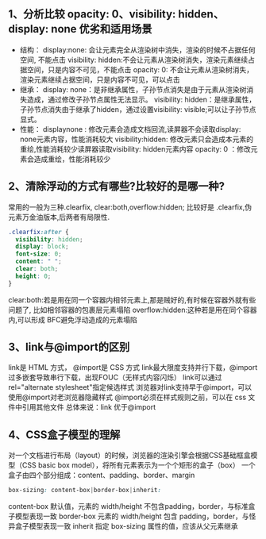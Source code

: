 ## 1、分析比较 opacity: 0、visibility: hidden、display: none 优劣和适用场景
* 结构：
display:none: 会让元素完全从渲染树中消失，渲染的时候不占据任何空间, 不能点击
visibility: hidden:不会让元素从渲染树消失，渲染元素继续占据空间，只是内容不可见，不能点击 
opacity: 0: 不会让元素从渲染树消失，渲染元素继续占据空间，只是内容不可见，可以点击
* 继承：
display: none：是非继承属性，子孙节点消失是由于元素从渲染树消失造成，通过修改子孙节点属性无法显示。
visibility: hidden：是继承属性，子孙节点消失由于继承了hidden，通过设置visibility: visible;可以让子孙节点显式。
* 性能：
displaynone : 修改元素会造成文档回流,读屏器不会读取display: none元素内容，性能消耗较大 
visibility:hidden: 修改元素只会造成本元素的重绘,性能消耗较少读屏器读取visibility: hidden元素内容 
opacity: 0 ：修改元素会造成重绘，性能消耗较少

## 2、清除浮动的方式有哪些?比较好的是哪一种?
常用的一般为三种.clearfix, clear:both,overflow:hidden;
比较好是 .clearfix,伪元素万金油版本,后两者有局限性.
```css
.clearfix:after {
  visibility: hidden;
  display: block;
  font-size: 0;
  content: " ";
  clear: both;
  height: 0;
}
```
clear:both:若是用在同一个容器内相邻元素上,那是贼好的,有时候在容器外就有些问题了, 比如相邻容器的包裹层元素塌陷
overflow:hidden:这种若是用在同个容器内,可以形成 BFC避免浮动造成的元素塌陷

## 3、link与@import的区别
link是 HTML 方式， @import是 CSS 方式
link最大限度支持并行下载，@import过多嵌套导致串行下载，出现FOUC（无样式内容闪烁）
link可以通过rel="alternate stylesheet"指定候选样式
浏览器对link支持早于@import，可以使用@import对老浏览器隐藏样式
@import必须在样式规则之前，可以在 css 文件中引用其他文件
总体来说：link 优于@import

## 4、CSS盒子模型的理解
对一个文档进行布局（layout）的时候，浏览器的渲染引擎会根据CSS基础框盒模型（CSS basic box model），将所有元素表示为一个个矩形的盒子（box）
一个盒子由四个部分组成：content、padding、border、margin
```css
box-sizing: content-box|border-box|inherit:
```
content-box 默认值，元素的 width/height 不包含padding，border，与标准盒子模型表现一致
border-box 元素的 width/height 包含 padding，border，与怪异盒子模型表现一致
inherit 指定 box-sizing 属性的值，应该从父元素继承

